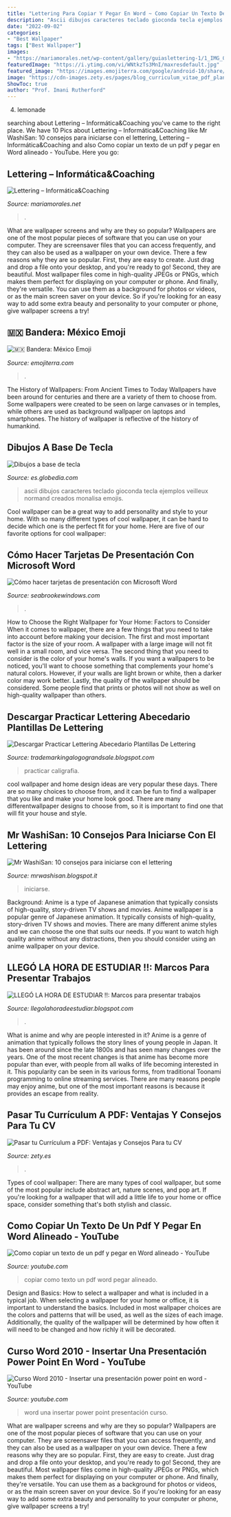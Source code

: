 ```yaml
---
title: "Lettering Para Copiar Y Pegar En Word ~ Como Copiar Un Texto De Un Pdf Y Pegar En Word Alineado"
description: "Ascii dibujos caracteres teclado gioconda tecla ejemplos veilleux normand creados monalisa emojis"
date: "2022-09-02"
categories:
- "Best Wallpaper"
tags: ["Best Wallpaper"]
images:
- "https://mariamorales.net/wp-content/gallery/guiaslettering-1/1_IMG_0727.JPG"
featuredImage: "https://i.ytimg.com/vi/WNtkzTs3MnI/maxresdefault.jpg"
featured_image: "https://images.emojiterra.com/google/android-10/share/1f1f2-1f1fd.jpg"
image: "https://cdn-images.zety.es/pages/blog_curriculum_vitae_pdf_plantilla_enfold.png"
ShowToc: true
author: "Prof. Imani Rutherford"
---
```



4. lemonade 

	

		
searching about Lettering – Informática&amp;Coaching you've came to the right place. We have 10 Pics about Lettering – Informática&amp;Coaching like Mr WashiSan: 10 consejos para iniciarse con el lettering, Lettering – Informática&amp;Coaching and also Como copiar un texto de un pdf y pegar en Word alineado - YouTube. Here you go:
		
    
## Lettering – Informática&amp;Coaching

<img loading=lazy src="https://mariamorales.net/wp-content/gallery/guiaslettering-1/1_IMG_0727.JPG" onerror="this.onerror=null;this.src='https://tse2.mm.bing.net/th?id=OIP.OCEfotaZhpEjJn9SQxCThAHaHa&amp;pid=15.1';" alt="Lettering – Informática&amp;Coaching">

_Source: mariamorales.net_

>. 

	

What are wallpaper screens and why are they so popular?
Wallpapers are one of the most popular pieces of software that you can use on your computer. They are screensaver files that you can access frequently, and they can also be used as a wallpaper on your own device. There a few reasons why they are so popular. First, they are easy to create. Just drag and drop a file onto your desktop, and you're ready to go! Second, they are beautiful. Most wallpaper files come in high-quality JPEGs or PNGs, which makes them perfect for displaying on your computer or phone. And finally, they're versatile. You can use them as a background for photos or videos, or as the main screen saver on your device. So if you're looking for an easy way to add some extra beauty and personality to your computer or phone, give wallpaper screens a try!

    
## 🇲🇽 Bandera: México Emoji

<img loading=lazy src="https://images.emojiterra.com/google/android-10/share/1f1f2-1f1fd.jpg" onerror="this.onerror=null;this.src='https://tse4.mm.bing.net/th?id=OIP.8wzG1UayDz-O3MwRPhD8RQHaD4&amp;pid=15.1';" alt="🇲🇽 Bandera: México Emoji">

_Source: emojiterra.com_

>. 

	

The History of Wallpapers: From Ancient Times to Today
Wallpapers have been around for centuries and there are a variety of them to choose from. Some wallpapers were created to be seen on large canvases or in temples, while others are used as background wallpaper on laptops and smartphones. The history of wallpaper is reflective of the history of humankind.

    
## Dibujos A Base De Tecla

<img loading=lazy src="http://es.globedia.com/imagenes/noticias/2013/2/6/dibujos-base-tecla_6_1565023.jpg" onerror="this.onerror=null;this.src='https://tse2.mm.bing.net/th?id=OIP.YcmhOMC7jOy3kfiEMZcpwwHaKY&amp;pid=15.1';" alt="Dibujos a base de tecla">

_Source: es.globedia.com_

>ascii dibujos caracteres teclado gioconda tecla ejemplos veilleux normand creados monalisa emojis. 

	

Cool wallpaper can be a great way to add personality and style to your home. With so many different types of cool wallpaper, it can be hard to decide which one is the perfect fit for your home. Here are five of our favorite options for cool wallpaper: 

    
## Cómo Hacer Tarjetas De Presentación Con Microsoft Word

<img loading=lazy src="https://www.seabrookewindows.com/upload/1/dd/1ddc2b2c1317ebec1a8dc1eb05e543de.jpg" onerror="this.onerror=null;this.src='https://tse2.mm.bing.net/th?id=OIP.3QYKtJwqHuvz15R9h-aYcwHaEo&amp;pid=15.1';" alt="Cómo hacer tarjetas de presentación con Microsoft Word">

_Source: seabrookewindows.com_

>. 

	

How to Choose the Right Wallpaper for Your Home: Factors to Consider
When it comes to wallpaper, there are a few things that you need to take into account before making your decision. The first and most important factor is the size of your room. A wallpaper with a large image will not fit well in a small room, and vice versa. 
The second thing that you need to consider is the color of your home's walls. If you want a wallpapers to be noticed, you'll want to choose something that complements your home's natural colors. However, if your walls are light brown or white, then a darker color may work better. 
Lastly, the quality of the wallpaper should be considered. Some people find that prints or photos will not show as well on high-quality wallpaper than others.

    
## Descargar Practicar Lettering Abecedario Plantillas De Lettering

<img loading=lazy src="https://i.ytimg.com/vi/WNtkzTs3MnI/maxresdefault.jpg" onerror="this.onerror=null;this.src='https://tse2.mm.bing.net/th?id=OIP.vFEHUhVTTzwV0XtZpjEoIgHaEK&amp;pid=15.1';" alt="Descargar Practicar Lettering Abecedario Plantillas De Lettering">

_Source: trademarkingalogograndsale.blogspot.com_

>practicar caligrafia. 

	

cool wallpaper and home design ideas are very popular these days. There are so many choices to choose from, and it can be fun to find a wallpaper that you like and make your home look good. There are many differentwallpaper designs to choose from, so it is important to find one that will fit your house and style.

    
## Mr WashiSan: 10 Consejos Para Iniciarse Con El Lettering

<img loading=lazy src="https://4.bp.blogspot.com/-qHLOOou4ghs/V2hokfdiS3I/AAAAAAAAHgw/HjEdHSKS8NobswU-VNMyhulxeVMNMQ_iwCKgB/s1600/2016-06-20%2B07.20.23.jpg" onerror="this.onerror=null;this.src='https://tse2.mm.bing.net/th?id=OIP.RVsykoddggJSIXHa5RbOrAHaFj&amp;pid=15.1';" alt="Mr WashiSan: 10 consejos para iniciarse con el lettering">

_Source: mrwashisan.blogspot.it_

>iniciarse. 

	

Background: Anime is a type of Japanese animation that typically consists of high-quality, story-driven TV shows and movies.
Anime wallpaper is a popular genre of Japanese animation. It typically consists of high-quality, story-driven TV shows and movies. There are many different anime styles and we can choose the one that suits our needs. If you want to watch high quality anime without any distractions, then you should consider using an anime wallpaper on your device.

    
## LLEGÓ LA HORA DE ESTUDIAR !!: Marcos Para Presentar Trabajos

<img loading=lazy src="http://lh4.ggpht.com/-yxMw3CRorQ4/TQy-6k1dtiI/AAAAAAAAGKY/5sOqmqkCN-o/002.jpg%3Fimgmax%3D640" onerror="this.onerror=null;this.src='https://tse2.mm.bing.net/th?id=OIP.asImr35S-9N0_-RfWpwe8gAAAA&amp;pid=15.1';" alt="LLEGÓ LA HORA DE ESTUDIAR !!: Marcos para presentar trabajos">

_Source: llegolahoradeestudiar.blogspot.com_

>. 

	

What is anime and why are people interested in it?
Anime is a genre of animation that typically follows the story lines of young people in Japan. It has been around since the late 1800s and has seen many changes over the years. One of the most recent changes is that anime has become more popular than ever, with people from all walks of life becoming interested in it. This popularity can be seen in its various forms, from traditional Toonami programming to online streaming services. There are many reasons people may enjoy anime, but one of the most important reasons is because it provides an escape from reality.

    
## Pasar Tu Currículum A PDF: Ventajas Y Consejos Para Tu CV

<img loading=lazy src="https://cdn-images.zety.es/pages/blog_curriculum_vitae_pdf_plantilla_enfold.png" onerror="this.onerror=null;this.src='https://tse2.mm.bing.net/th?id=OIP.ZAp0kgTK34Z689EvTO8txwHaKe&amp;pid=15.1';" alt="Pasar tu Currículum a PDF: Ventajas y Consejos Para tu CV">

_Source: zety.es_

>. 

	

Types of cool wallpaper:
There are many types of cool wallpaper, but some of the most popular include abstract art, nature scenes, and pop art. If you're looking for a wallpaper that will add a little life to your home or office space, consider something that's both stylish and classic.

    
## Como Copiar Un Texto De Un Pdf Y Pegar En Word Alineado - YouTube

<img loading=lazy src="https://i.ytimg.com/vi/qMw44tiayMI/maxresdefault.jpg" onerror="this.onerror=null;this.src='https://tse2.mm.bing.net/th?id=OIP.OYOAhpAivFOtFyLYGsTqHAHaEK&amp;pid=15.1';" alt="Como copiar un texto de un pdf y pegar en Word alineado - YouTube">

_Source: youtube.com_

>copiar como texto un pdf word pegar alineado. 

	

Design and Basics: How to select a wallpaper and what is included in a typical job.
When selecting a wallpaper for your home or office, it is important to understand the basics. Included in most wallpaper choices are the colors and patterns that will be used, as well as the sizes of each image. Additionally, the quality of the wallpaper will be determined by how often it will need to be changed and how richly it will be decorated.

    
## Curso Word 2010 - Insertar Una Presentación Power Point En Word - YouTube

<img loading=lazy src="https://i.ytimg.com/vi/5ERQkbwOjtY/maxresdefault.jpg" onerror="this.onerror=null;this.src='https://tse1.mm.bing.net/th?id=OIP.akACtI954wdfZrMlGI732wHaEK&amp;pid=15.1';" alt="Curso Word 2010 - Insertar una presentación power point en word - YouTube">

_Source: youtube.com_

>word una insertar power point presentación curso. 

	

What are wallpaper screens and why are they so popular?
Wallpapers are one of the most popular pieces of software that you can use on your computer. They are screensaver files that you can access frequently, and they can also be used as a wallpaper on your own device. There a few reasons why they are so popular. First, they are easy to create. Just drag and drop a file onto your desktop, and you're ready to go! Second, they are beautiful. Most wallpaper files come in high-quality JPEGs or PNGs, which makes them perfect for displaying on your computer or phone. And finally, they're versatile. You can use them as a background for photos or videos, or as the main screen saver on your device. So if you're looking for an easy way to add some extra beauty and personality to your computer or phone, give wallpaper screens a try!

